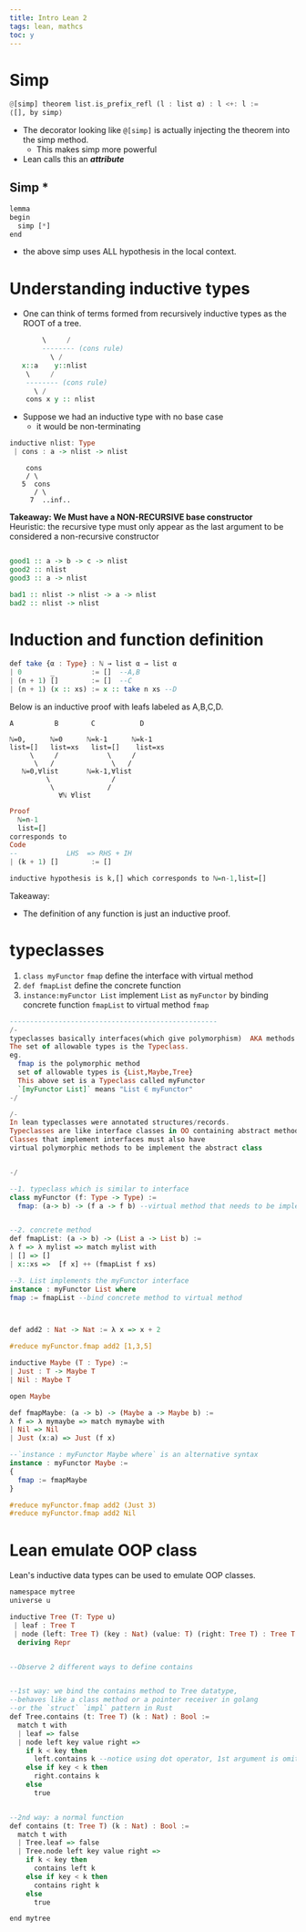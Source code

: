 ```yaml
---
title: Intro Lean 2
tags: lean, mathcs
toc: y
---
```


# Simp

```hs
@[simp] theorem list.is_prefix_refl (l : list α) : l <+: l :=
⟨[], by simp⟩
```

* The decorator looking like `@[simp]` is actually injecting the theorem into the simp method.
  * This makes simp more powerful
* Lean calls this an ***attribute***

## Simp *

```hs
lemma 
begin
  simp [*]
end
```

* the above simp uses ALL hypothesis in the local context.


# Understanding inductive types

* One can think of terms formed from recursively inductive types as the ROOT of a tree.

```hs
        \     /
        -------- (cons rule)
          \ /
   x::a    y::nlist
    \     /
    -------- (cons rule)
      \ / 
    cons x y :: nlist
```

* Suppose we had an inductive type with no base case
  * it would be non-terminating

```hs
inductive nlist: Type 
 | cons : a -> nlist -> nlist
```

```text
    cons
    / \
   5  cons
      / \
     7  ..inf..
```

**Takeaway: We Must have a NON-RECURSIVE base constructor**  
Heuristic: the recursive type must only appear as the last argument to be considered a non-recursive constructor 

```hs

good1 :: a -> b -> c -> nlist
good2 :: nlist
good3 :: a -> nlist

bad1 :: nlist -> nlist -> a -> nlist
bad2 :: nlist -> nlist
```


# Induction and function definition

```hs
def take {α : Type} : ℕ → list α → list α
| 0       _         := []  --A,B
| (n + 1) []        := []  --C
| (n + 1) (x :: xs) := x :: take n xs --D
```

Below is an inductive proof with leafs labeled as A,B,C,D.

```text
A          B        C           D

ℕ=0,      ℕ=0      ℕ=k-1      ℕ=k-1
list=[]   list=xs   list=[]    list=xs
     \     /            \     / 
      \   /              \   /
   ℕ=0,∀list       ℕ=k-1,∀list     
         \               / 
          \             /
            ∀ℕ ∀list
```

```hs
Proof
  ℕ=n-1
  list=[]
corresponds to 
Code
--            LHS  => RHS + IH             
| (k + 1) []        := []

inductive hypothesis is k,[] which corresponds to ℕ=n-1,list=[]

```

Takeaway:

* The definition of any function is just an inductive proof.


# typeclasses

1. `class myFunctor` `fmap`
define the interface with virtual method
2. `def fmapList` 
define the concrete function 
3. `instance:myFunctor List` 
implement `List` as `myFunctor` by binding concrete function `fmapList` to virtual method `fmap` 

```hs
---------------------------------------------------
/-
typeclasses basically interfaces(which give polymorphism)  AKA methods will adapt to the type of the parameter. 
The set of allowable types is the Typeclass.  
eg. 
  fmap is the polymorphic method
  set of allowable types is {List,Maybe,Tree}
  This above set is a Typeclass called myFunctor  
  `[myFunctor List]` means "List ∈ myFunctor"
-/

/-
In lean typeclasses were annotated structures/records. 
Typeclasses are like interface classes in OO containing abstract methods
Classes that implement interfaces must also have 
virtual polymorphic methods to be implement the abstract class


-/

--1. typeclass which is similar to interface
class myFunctor (f: Type -> Type) :=
  fmap: (a-> b) -> (f a -> f b) --virtual method that needs to be implemented


--2. concrete method
def fmapList: (a -> b) -> (List a -> List b) :=
λ f => λ mylist => match mylist with 
| [] => []
| x::xs =>  [f x] ++ (fmapList f xs) 

--3. List implements the myFunctor interface
instance : myFunctor List where 
fmap := fmapList --bind concrete method to virtual method



def add2 : Nat -> Nat := λ x => x + 2

#reduce myFunctor.fmap add2 [1,3,5]

inductive Maybe (T : Type) :=
| Just : T -> Maybe T 
| Nil : Maybe T

open Maybe

def fmapMaybe: (a -> b) -> (Maybe a -> Maybe b) :=
λ f => λ mymaybe => match mymaybe with
| Nil => Nil
| Just (x:a) => Just (f x)

--`instance : myFunctor Maybe where` is an alternative syntax
instance : myFunctor Maybe := 
{
  fmap := fmapMaybe
}

#reduce myFunctor.fmap add2 (Just 3)
#reduce myFunctor.fmap add2 Nil

```

# Lean emulate OOP class

Lean's inductive data types can be used to emulate OOP classes.

```hs
namespace mytree 
universe u

inductive Tree (T: Type u) 
 | leaf : Tree T
 | node (left: Tree T) (key : Nat) (value: T) (right: Tree T) : Tree T 
  deriving Repr 


--Observe 2 different ways to define contains


--1st way: we bind the contains method to Tree datatype,
--behaves like a class method or a pointer receiver in golang
--or the `struct` `impl` pattern in Rust
def Tree.contains (t: Tree T) (k : Nat) : Bool := 
  match t with 
  | leaf => false 
  | node left key value right => 
    if k < key then 
      left.contains k --notice using dot operator, 1st argument is omitted
    else if key < k then 
      right.contains k
    else
      true


--2nd way: a normal function
def contains (t: Tree T) (k : Nat) : Bool := 
  match t with 
  | Tree.leaf => false 
  | Tree.node left key value right => 
    if k < key then 
      contains left k
    else if key < k then 
      contains right k
    else
      true

end mytree 
```
